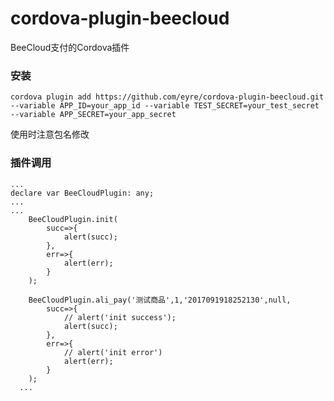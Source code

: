 # cordova-plugin-beecloud
BeeCloud支付的Cordova插件

### 安装
`cordova plugin add https://github.com/eyre/cordova-plugin-beecloud.git --variable APP_ID=your_app_id --variable TEST_SECRET=your_test_secret --variable APP_SECRET=your_app_secret`

使用时注意包名修改

### 插件调用
```
...
declare var BeeCloudPlugin: any;
...
...
    BeeCloudPlugin.init(
	    succ=>{
	    	alert(succ);
	    },
	    err=>{
	    	alert(err);
	    }
    );

    BeeCloudPlugin.ali_pay('测试商品',1,'2017091918252130',null,
	    succ=>{
	    	// alert('init success');
	    	alert(succ);
	    },
	    err=>{
	    	// alert('init error')
	    	alert(err);
	    }
    );
  ...

```